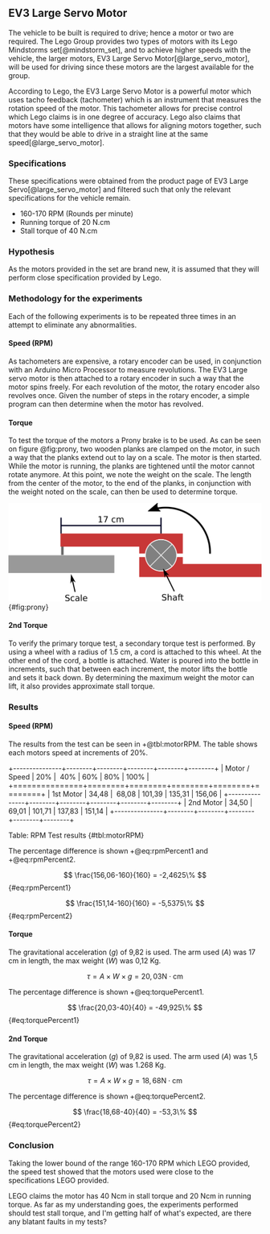 ## EV3 Large Servo Motor

The vehicle to be built is required to drive; hence a motor or two are required. The Lego Group provides two types of motors with its Lego Mindstorms set[@mindstorm_set], and to achieve higher speeds with the vehicle, the larger motors, EV3 Large Servo Motor[@large_servo_motor], will be used for driving since these motors are the largest available for the group.

According to Lego, the EV3 Large Servo Motor is a powerful motor which uses tacho feedback (tachometer) which is an instrument that measures the rotation speed of the motor. This tachometer allows for precise control which Lego claims is in one degree of accuracy. Lego also claims that motors have some intelligence that allows for aligning motors together, such that they would be able to drive in a straight line at the same speed[@large_servo_motor].

### Specifications

These specifications were obtained from the product page of EV3 Large Servo[@large_servo_motor] and filtered such that only the relevant specifications for the vehicle remain.

- 160-170 RPM (Rounds per minute)
- Running torque of 20 N.cm
- Stall torque of 40 N.cm

### Hypothesis

As the motors provided in the set are brand new, it is assumed that they will perform close specification provided by Lego.

### Methodology for the experiments

Each of the following experiments is to be repeated three times in an attempt to eliminate any abnormalities.

#### Speed (RPM)

As tachometers are expensive, a rotary encoder can be used, in conjunction with an Arduino Micro Processor to measure revolutions. The EV3 Large servo motor is then attached to a rotary encoder in such a way that the motor spins freely. For each revolution of the motor, the rotary encoder also revolves once. Given the number of steps in the rotary encoder, a simple program can then determine when the motor has revolved.

#### Torque

To test the torque of the motors a Prony brake is to be used. As can be seen on figure @fig:prony, two wooden planks are clamped on the motor, in such a way that the planks extend out to lay on a scale. The motor is then started. While the motor is running, the planks are tightened until the motor cannot rotate anymore. At this point, we note the weight on the scale. The length from the center of the motor, to the end of the planks, in conjunction with the weight noted on the scale, can then be used to determine torque.

![Illustration of Prony Brake](report/assets/pictures/prony.png){#fig:prony}

#### 2nd Torque

To verify the primary torque test, a secondary torque test is performed. By using a wheel with a radius of 1.5 cm, a cord is attached to this wheel. At the other end of the cord, a bottle is attached. Water is poured into the bottle in increments, such that between each increment, the motor lifts the bottle and sets it back down. By determining the maximum weight the motor can lift, it also provides approximate stall torque.

### Results

#### Speed (RPM)

The results from the test can be seen in +@tbl:motorRPM. The table shows each motors speed at increments of 20%.

+---------------+--------+--------+--------+--------+--------+
| Motor / Speed |    20% |    40% |    60% |    80% |   100% |
+===============+========+========+========+========+========+
| 1st Motor     |  34,48 |  68,08 | 101,39 | 135,31 | 156,06 |
+---------------+--------+--------+--------+--------+--------+
| 2nd Motor     |  34,50 |  69,01 | 101,71 | 137,83 | 151,14 |
+---------------+--------+--------+--------+--------+--------+

Table: RPM Test results {#tbl:motorRPM}

The percentage difference is shown +@eq:rpmPercent1 and +@eq:rpmPercent2.

$$ \frac{156,06-160}{160} = -2,4625\% $$ {#eq:rpmPercent1}

$$ \frac{151,14-160}{160} = -5,5375\% $$ {#eq:rpmPercent2}

#### Torque

The gravitational acceleration ($g$) of 9,82 is used. The arm used ($A$) was 17 cm in length, the max weight ($W$) was 0,12 Kg. 

$$ \tau = A \times W \times g = 20,03 \text{N}\cdot \text{cm} $$

The percentage difference is shown +@eq:torquePercent1.

$$ \frac{20,03-40}{40} = -49,925\% $$ {#eq:torquePercent1}

#### 2nd Torque

The gravitational acceleration ($g$) of 9,82 is used. The arm used ($A$) was 1,5 cm in length, the max weight ($W$) was 1.268 Kg. 

$$ \tau = A \times W \times g = 18,68 \text{N}\cdot \text{cm} $$

The percentage difference is shown +@eq:torquePercent2.

$$ \frac{18,68-40}{40} = -53,3\% $$ {#eq:torquePercent2}

### Conclusion

Taking the lower bound of the range 160-170 RPM which LEGO provided, the speed test showed that the motors used were close to the specifications LEGO provided. 

LEGO claims the motor has 40 Ncm in stall torque and 20 Ncm in running torque. As far as my understanding goes, the experiments performed should test stall torque, and I'm getting half of what's expected, are there any blatant faults in my tests?